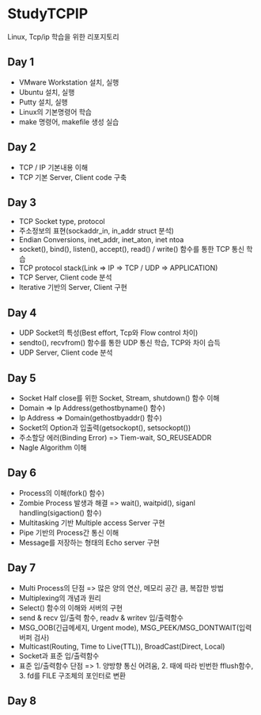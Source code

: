 # StudyTCPIP
Linux, Tcp/ip 학습을 위한 리포지토리

## Day 1
  - VMware Workstation 설치, 실행
  - Ubuntu 설치, 실행
  - Putty 설치, 실행
  - Linux의 기본명령어 학습
  - make 명령어, makefile 생성 실습

## Day 2
  - TCP / IP 기본내용 이해
  - TCP 기본 Server, Client code 구축
  
## Day 3
  - TCP Socket type, protocol
  - 주소정보의 표현(sockaddr_in, in_addr struct 분석)
  - Endian Conversions, inet_addr, inet_aton, inet ntoa
  - socket(), bind(), listen(), accept(), read() / write() 함수를 통한 TCP 통신 학습
  - TCP protocol stack(Link => IP => TCP / UDP => APPLICATION)
  - TCP Server, Client code 분석
  - lterative 기반의 Server, Client 구현

## Day 4
  - UDP Socket의 특성(Best effort, Tcp와 Flow control 차이)
  - sendto(), recvfrom() 함수를 통한 UDP 통신 학습, TCP와 차이 습득
  - UDP Server, Client code 분석

## Day 5
  - Socket Half close를 위한 Socket, Stream, shutdown() 함수 이해
  - Domain => Ip Address(gethostbyname() 함수)
  - Ip Address => Domain(gethostbyaddr() 함수)
  - Socket의 Option과 입출력(getsockopt(), setsockopt())
  - 주소할당 에러(Binding Error) => Tiem-wait, SO_REUSEADDR
  - Nagle Algorithm 이해

## Day 6
  - Process의 이해(fork() 함수)
  - Zombie Process 발생과 해결 => wait(), waitpid(), siganl handling(sigaction() 함수)
  - Multitasking 기반 Multiple access Server 구현
  - Pipe 기반의 Process간 통신 이해
  - Message를 저장하는 형태의 Echo server 구현

## Day 7
  - Multi Process의 단점 => 많은 양의 연산, 메모리 공간 큼, 복잡한 방법
  - Multiplexing의 개념과 원리
  - Select() 함수의 이해와 서버의 구현
  - send & recv 입/출력 함수, readv & writev 입/출력함수
  - MSG_OOB(긴급메세지, Urgent mode), MSG_PEEK/MSG_DONTWAIT(입력버퍼 검사)
  - Multicast(Routing, Time to Live(TTL)), BroadCast(Direct, Local) 
  - Socket과 표준 입/출력함수
  - 표준 입/출력함수 단점 => 1. 양방향 통신 어려움, 2. 때에 따라 빈번한 fflush함수, 3. fd를 FILE 구조체의 포인터로 변환
  
## Day 8
